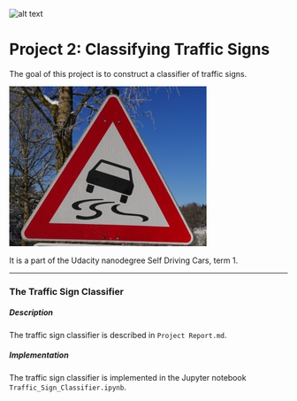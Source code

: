 ![alt text](https://img.shields.io/badge/Course-Udacity--SDC-blue.svg)

# **Project 2: Classifying Traffic Signs** 

The goal of this project is to construct a classifier of traffic signs.

![German traffic sign](./report_images/slippery-road.jpg "German traffic sign")

It is a part of the Udacity nanodegree Self Driving Cars, term 1. 

---

### The Traffic Sign Classifier

##### Description
The traffic sign classifier is described in `Project Report.md`. 

##### Implementation
The traffic sign classifier is implemented in the Jupyter notebook `Traffic_Sign_Classifier.ipynb`.
